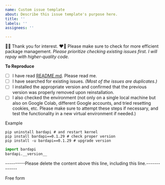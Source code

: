 ```yaml
---
name: Custom issue template
about: Describe this issue template's purpose here.
title: ''
labels: ''
assignees: ''

---
```


💚💜 Thank you for interest. ❤️💛
Please make sure to check for more efficient package management. *Please prioritize checking existing issues first. I will repay with higher-quality code.*

**To Reproduce**
- [ ] I have read [README.md](https://github.com/dsdanielpark/Bard-API). Please read me.
- [ ] I have searched for existing issues. *(Most of the issues are duplicates.)*
- [ ] I installed the appropriate version and confirmed that the previous version was properly removed upon reinstallation. 
- [ ] I also checked the environment (not only on a single local machine but also on Google Colab, different Google accounts, and tried resetting cookies, etc. Please make sure to attempt these steps if necessary, and test the functionality in a new virtual environment if needed.)

Example
```
pip uninstall bardapi # and restart kernel
pip install bardapi==0.1.29 # check proper version
pip install -u bardapi==0.1.29 # upgrade version
```

```python
import bardapi
bardapi.__version__
```
----------Please delete the content above this line, including this line.-------------


Free form
